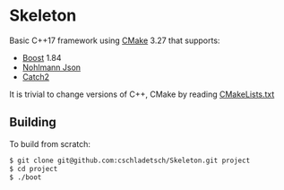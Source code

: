 # Skeleton

Basic C++17 framework using [CMake](cmake.org) 3.27 that supports:

* [Boost](boost.org) 1.84
* [Nohlmann Json](https://github.com/nlohmann/json)
* [Catch2](https://github.com/catchorg/Catch2)

It is trivial to change versions of C++, CMake by reading [CMakeLists.txt](CMakeLists.txt)

## Building

To build from scratch:

```bash
$ git clone git@github.com:cschladetsch/Skeleton.git project
$ cd project
$ ./boot
```

